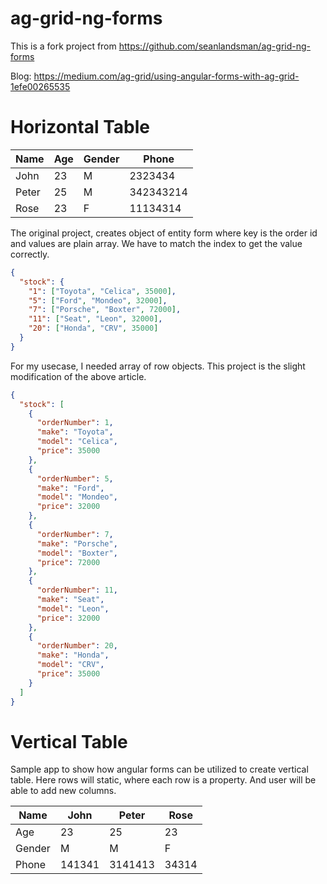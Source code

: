 # ag-grid-ng-forms

This is a fork project from https://github.com/seanlandsman/ag-grid-ng-forms

Blog: https://medium.com/ag-grid/using-angular-forms-with-ag-grid-1efe00265535

# Horizontal Table

| Name  | Age | Gender | Phone     |
| ----- | --- | ------ | --------- |
| John  | 23  | M      | 2323434   |
| Peter | 25  | M      | 342343214 |
| Rose  | 23  | F      | 11134314  |

The original project, creates object of entity form where key is the order id and values are plain array. We have to match
the index to get the value correctly.

```json
{
  "stock": {
    "1": ["Toyota", "Celica", 35000],
    "5": ["Ford", "Mondeo", 32000],
    "7": ["Porsche", "Boxter", 72000],
    "11": ["Seat", "Leon", 32000],
    "20": ["Honda", "CRV", 35000]
  }
}
```

For my usecase, I needed array of row objects. This project is the slight modification of the above article.

```json
{
  "stock": [
    {
      "orderNumber": 1,
      "make": "Toyota",
      "model": "Celica",
      "price": 35000
    },
    {
      "orderNumber": 5,
      "make": "Ford",
      "model": "Mondeo",
      "price": 32000
    },
    {
      "orderNumber": 7,
      "make": "Porsche",
      "model": "Boxter",
      "price": 72000
    },
    {
      "orderNumber": 11,
      "make": "Seat",
      "model": "Leon",
      "price": 32000
    },
    {
      "orderNumber": 20,
      "make": "Honda",
      "model": "CRV",
      "price": 35000
    }
  ]
}
```

# Vertical Table

Sample app to show how angular forms can be utilized to create vertical table. Here rows will static, where each row is a property. And user will be able to add new columns.

| Name   | John   | Peter   | Rose  |
| ------ | ------ | ------- | ----- |
| Age    | 23     | 25      | 23    |
| Gender | M      | M       | F     |
| Phone  | 141341 | 3141413 | 34314 |
